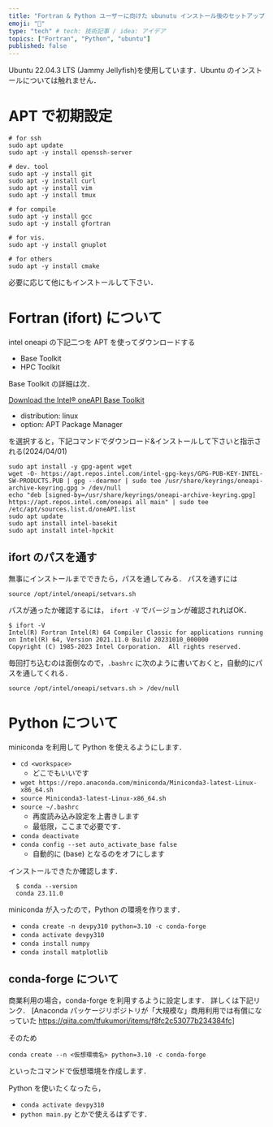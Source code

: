 ```yaml
---
title: "Fortran & Python ユーザーに向けた ubunutu インストール後のセットアップに関するまとめ"
emoji: "🎃"
type: "tech" # tech: 技術記事 / idea: アイデア
topics: ["Fortran", "Python", "ubuntu"]
published: false
---
```


Ubuntu 22.04.3 LTS (Jammy Jellyfish)を使用しています．Ubuntu のインストールについては触れません．


# APT で初期設定
```
# for ssh
sudo apt update
sudo apt -y install openssh-server

# dev. tool
sudo apt -y install git
sudo apt -y install curl
sudo apt -y install vim
sudo apt -y install tmux 

# for compile
sudo apt -y install gcc
sudo apt -y install gfortran

# for vis.
sudo apt -y install gnuplot 

# for others
sudo apt -y install cmake
```

必要に応じて他にもインストールして下さい．


# Fortran (ifort) について

intel oneapi の下記二つを APT を使ってダウンロードする
- Base Toolkit 
- HPC Toolkit

Base Toolkit の詳細は次．

[Download the Intel®  oneAPI Base Toolkit](https://www.intel.com/content/www/us/en/developer/tools/oneapi/base-toolkit-download.html?operatingsystem=linux&distributions=aptpackagemanager)

- distribution: linux 
- option: APT Package Manager

を選択すると，下記コマンドでダウンロード&インストールして下さいと指示される(2024/04/01)

```
sudo apt install -y gpg-agent wget
wget -O- https://apt.repos.intel.com/intel-gpg-keys/GPG-PUB-KEY-INTEL-SW-PRODUCTS.PUB | gpg --dearmor | sudo tee /usr/share/keyrings/oneapi-archive-keyring.gpg > /dev/null
echo "deb [signed-by=/usr/share/keyrings/oneapi-archive-keyring.gpg] https://apt.repos.intel.com/oneapi all main" | sudo tee /etc/apt/sources.list.d/oneAPI.list
sudo apt update
sudo apt install intel-basekit
sudo apt install intel-hpckit
```

## ifort のパスを通す
無事にインストールまでできたら，パスを通してみる．
パスを通すには

`source /opt/intel/oneapi/setvars.sh`

パスが通ったか確認するには，
`ifort -V`
でバージョンが確認されればOK．

```
$ ifort -V
Intel(R) Fortran Intel(R) 64 Compiler Classic for applications running on Intel(R) 64, Version 2021.11.0 Build 20231010_000000
Copyright (C) 1985-2023 Intel Corporation.  All rights reserved.
```

毎回打ち込むのは面倒なので，`.bashrc` に次のように書いておくと，自動的にパスを通してくれる．

`source /opt/intel/oneapi/setvars.sh > /dev/null`

# Python について

miniconda を利用して Python を使えるようにします．

- `cd <workspace>`
  - どこでもいいです
- `wget https://repo.anaconda.com/miniconda/Miniconda3-latest-Linux-x86_64.sh`
- `source Miniconda3-latest-Linux-x86_64.sh`
- `source ~/.bashrc`
  - 再度読み込み設定を上書きします
  - 最低限，ここまで必要です．
- `conda deactivate`
- `conda config --set auto_activate_base false`
  - 自動的に (base) となるのをオフにします

インストールできたか確認します．

```code:terminal
  $ conda --version
  conda 23.11.0
```

miniconda が入ったので，Python の環境を作ります．
- `conda create -n devpy310 python=3.10 -c conda-forge`
- `conda activate devpy310`
- `conda install numpy`
- `conda install matplotlib`

## conda-forge について

商業利用の場合，conda-forge を利用するように設定します．
詳しくは下記リンク．
[Anaconda パッケージリポジトリが「大規模な」商用利用では有償になっていた https://qiita.com/tfukumori/items/f8fc2c53077b234384fc]

そのため

`conda create --n <仮想環境名> python=3.10 -c conda-forge`

といったコマンドで仮想環境を作成します．

Python を使いたくなったら，
- `conda activate devpy310`
- `python main.py`
とかで使えるはずです．


